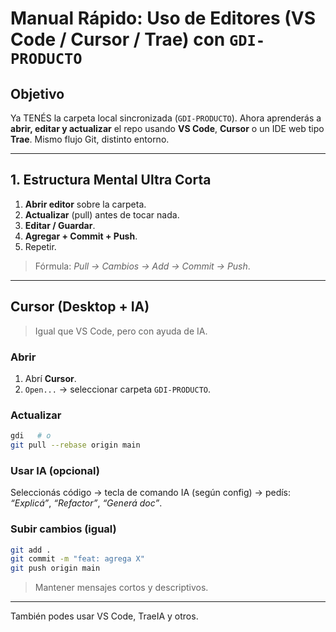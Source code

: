 # Manual Rápido: Uso de Editores (VS Code / Cursor / Trae) con `GDI-PRODUCTO`

## Objetivo

Ya TENÉS la carpeta local sincronizada (`GDI-PRODUCTO`). Ahora aprenderás a **abrir, editar y actualizar** el repo usando **VS Code**, **Cursor** o un IDE web tipo **Trae**. Mismo flujo Git, distinto entorno.

---

## 1. Estructura Mental Ultra Corta

1. **Abrir editor** sobre la carpeta.
2. **Actualizar** (pull) antes de tocar nada.
3. **Editar / Guardar**.
4. **Agregar + Commit + Push**.
5. Repetir.

> Fórmula: *Pull → Cambios → Add → Commit → Push*.

---

## Cursor (Desktop + IA)

> Igual que VS Code, pero con ayuda de IA.

### Abrir

1. Abrí **Cursor**.
2. `Open...` → seleccionar carpeta `GDI-PRODUCTO`.

### Actualizar

```bash
gdi   # o
git pull --rebase origin main
```

### Usar IA (opcional)

Seleccionás código → tecla de comando IA (según config) → pedís: *“Explicá”*, *“Refactor”*, *“Generá doc”*.

### Subir cambios (igual)

```bash
git add .
git commit -m "feat: agrega X"
git push origin main
```

> Mantener mensajes cortos y descriptivos.

---

También podes usar VS Code, TraeIA y otros.
